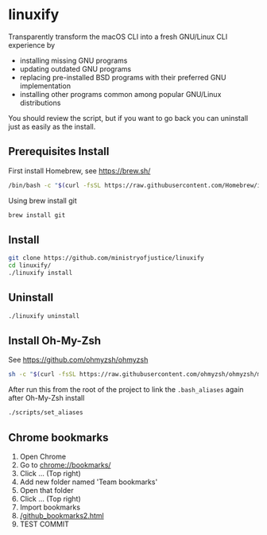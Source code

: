 # linuxify

Transparently transform the macOS CLI into a fresh GNU/Linux CLI experience by

- installing missing GNU programs
- updating outdated GNU programs
- replacing pre-installed BSD programs with their preferred GNU implementation
- installing other programs common among popular GNU/Linux distributions

You should review the script, but if you want to go back you can uninstall just
as easily as the install.

## Prerequisites Install

First install Homebrew, see https://brew.sh/

```bash
/bin/bash -c "$(curl -fsSL https://raw.githubusercontent.com/Homebrew/install/HEAD/install.sh)"
```

Using brew install git

```bash
brew install git
```

## Install

```bash
git clone https://github.com/ministryofjustice/linuxify
cd linuxify/
./linuxify install
```

## Uninstall

```bash
./linuxify uninstall
```

## Install Oh-My-Zsh

See https://github.com/ohmyzsh/ohmyzsh

```bash
sh -c "$(curl -fsSL https://raw.githubusercontent.com/ohmyzsh/ohmyzsh/master/tools/install.sh)"
```

After run this from the root of the project to link the `.bash_aliases` again after Oh-My-Zsh install

```bash
./scripts/set_aliases
```

## Chrome bookmarks

1. Open Chrome
2. Go to [chrome://bookmarks/](chrome://bookmarks/)
3. Click ... (Top right)
4. Add new folder named 'Team bookmarks'
5. Open that folder 
6. Click ... (Top right)
7. Import bookmarks
8. [/github_bookmarks2.html](/github_bookmarks2.html)
9. TEST COMMIT

